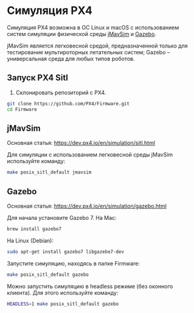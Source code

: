 Симуляция PX4
===

Симуляция PX4 возможна в ОС Linux и macOS с использованием систем симуляции физической среды [jMavSim](https://pixhawk.org/dev/hil/jmavsim) и [Gazebo](http://gazebosim.org).

jMavSim является легковесной средой, предназначенной только для тестирование мультироторных летательных систем; Gazebo – универсальная среда для любых типов роботов.

Запуск PX4 Sitl
--

1. Склонировать репозиторий с PX4.

```bash
git clone https://github.com/PX4/Firmware.git
cd Firmware
```

jMavSim
--

Основная статья: https://dev.px4.io/en/simulation/sitl.html

Для симуляции с использованием легковесной среды jMavSim используйте команду:

```bash
make posix_sitl_default jmavsim
```

Gazebo
--

Основная статья: https://dev.px4.io/en/simulation/gazebo.html

Для начала установите Gazebo 7. На Mac:

```bash
brew install gazebo7
```

На Linux (Debian):

```bash
sudo apt-get install gazebo7 libgazebo7-dev
```

Запустите симуляцию, находясь в папке Firmware:

```bash
make posix_sitl_default gazebo
```

Можно запустить симуляцию в headless режиме (без оконного клиента). Для этого используйте команду:

```bash
HEADLESS=1 make posix_sitl_default gazebo
```
